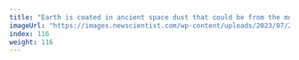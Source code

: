 ```yaml
---
title: "Earth is coated in ancient space dust that could be from the moon"
imageUrl: "https://images.newscientist.com/wp-content/uploads/2023/07/21143633/SEI_164937552.jpg?width=600"
index: 116
weight: 116
---
```

